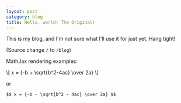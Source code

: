```yaml
---
layout: post
category: blog
title: Hello, world! The Original!
---
```


This is my blog, and I'm not sure what I'll use it for just yet. Hang tight!

(Source change `/` to `/blog`)

MathJax rendering examples:

\\[ x = {-b + \sqrt{b^2-4ac} \over 2a} \\]

or

`$$ x = {-b - \sqrt{b^2 - 4ac} \over 2a} $$`
